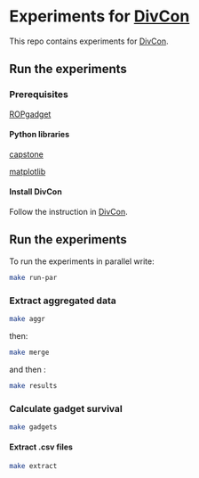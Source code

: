 # Experiments for [DivCon](https://github.com/romits800/divCon)
This repo contains experiments for [DivCon](https://github.com/romits800/divCon).



## Run the experiments


### Prerequisites

[ROPgadget](http://shell-storm.org/project/ROPgadget/)

#### Python libraries

[capstone](https://www.capstone-engine.org/lang_python.html)

[matplotlib](https://matplotlib.org/)

#### Install DivCon

Follow the instruction in [DivCon](https://github.com/romits800/divCon).

## Run the experiments
To run the experiments in parallel write:

```bash
make run-par
```

### Extract aggregated data

```bash
make aggr
```

then:

```bash
make merge
```

and then :

```bash
make results
```


### Calculate gadget survival

```bash
make gadgets
```

#### Extract .csv files

```bash
make extract
```


